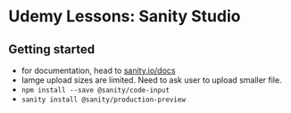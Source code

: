 # Udemy Lessons: Sanity Studio

## Getting started
- for documentation, head to [sanity.io/docs](https://sanity.io/docs)
- Iamge upload sizes are limited. Need to ask user to upload smaller file.
- `npm install --save @sanity/code-input`
- `sanity install @sanity/production-preview`